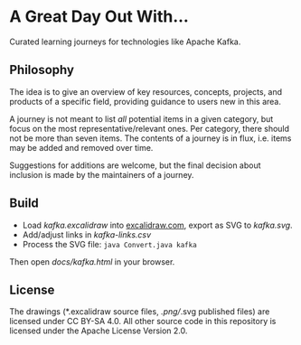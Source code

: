 # A Great Day Out With...

Curated learning journeys for technologies like Apache Kafka.

## Philosophy

The idea is to give an overview of key resources, concepts, projects, and products of a specific field,
providing guidance to users new in this area.

A journey is not meant to list _all_ potential items in a given category, but focus on the most representative/relevant ones.
Per category, there should not be more than seven items.
The contents of a journey is in flux, i.e. items may be added and removed over time.

Suggestions for additions are welcome, but the final decision about inclusion is made by the maintainers of a journey.

## Build

* Load _kafka.excalidraw_ into [excalidraw.com](excalidraw.com), export as SVG to _kafka.svg_.
* Add/adjust links in _kafka-links.csv_
* Process the SVG file: `java Convert.java kafka`

Then open _docs/kafka.html_ in your browser.

## License

The drawings (*.excalidraw source files, *.png/*.svg published files) are  licensed under CC BY-SA 4.0.
All other source code in this repository is licensed under the Apache License Version 2.0.
